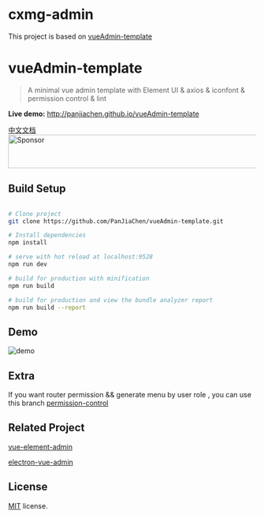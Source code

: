 # cxmg-admin

This project is based on [vueAdmin-template](https://github.com/PanJiaChen/vueAdmin-template)



# vueAdmin-template

> A minimal vue admin template with Element UI & axios & iconfont & permission control & lint

**Live demo:** http://panjiachen.github.io/vueAdmin-template

[中文文档](https://github.com/PanJiaChen/vueAdmin-template/blob/master/README-zh.md)
<a target='_blank' rel='nofollow' href='https://app.codesponsor.io/link/vMACqConzRGb2TuXvYSosXpP/PanJiaChen/vueAdmin-template'>
  <img alt='Sponsor' width='888' height='68' src='https://app.codesponsor.io/embed/vMACqConzRGb2TuXvYSosXpP/PanJiaChen/vueAdmin-template.svg' />
</a>

## Build Setup

``` bash

# Clone project
git clone https://github.com/PanJiaChen/vueAdmin-template.git

# Install dependencies
npm install

# serve with hot reload at localhost:9528
npm run dev

# build for production with minification
npm run build

# build for production and view the bundle analyzer report
npm run build --report
```

## Demo
![demo](https://github.com/PanJiaChen/PanJiaChen.github.io/blob/master/images/demo.gif)

## Extra
If you want router permission && generate menu by user role , you can use this branch [permission-control](https://github.com/PanJiaChen/vueAdmin-template/tree/permission-control)

## Related Project
 [vue-element-admin](https://github.com/PanJiaChen/vue-element-admin)

 [electron-vue-admin](https://github.com/PanJiaChen/electron-vue-admin)


## License
[MIT](https://github.com/PanJiaChen/vueAdmin-template/blob/master/LICENSE) license.
